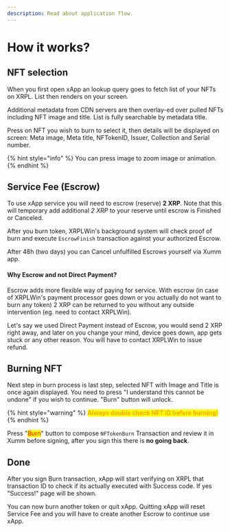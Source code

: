```yaml
---
description: Read about application flow.
---
```


# How it works?

## NFT selection

When you first open xApp an lookup query goes to fetch list of your NFTs on XRPL. List then renders on your screen.

Additional metadata from CDN servers are then overlay-ed over pulled NFTs including NFT image and title. List is fully searchable by metadata title.

Press on NFT you wish to burn to select it, then details will be displayed on screen: Meta image, Meta title, NFTokenID, Issuer, Collection and Serial number.

{% hint style="info" %}
You can press image to zoom image or animation.
{% endhint %}

## Service Fee (Escrow)

To use xApp service you will need to escrow (reserve) **2 XRP**. Note that this will temporary add additional _2 XRP_ to your reserve until escrow is Finished or Canceled.

After you burn token, XRPLWin's background system will check proof of burn and execute `EscrowFinish` transaction against your authorized Escrow.

After 48h (two days) you can Cancel unfulfilled Escrows yourself via Xumm app.

#### Why Escrow and not Direct Payment?

Escrow adds more flexible way of paying for service. With escrow (in case of XRPLWin's payment processor goes down or you actually do not want to burn any token) 2 XRP can be returned to you without any outside intervention (eg. need to contact XRPLWin).

Let's say we used Direct Payment instead of Escrow, you would send 2 XRP right away, and later on you change your mind, device goes down, app gets stuck or any other reason. You will have to contact XRPLWin to issue refund.

## Burning NFT

Next step in burn process is last step, selected NFT with Image and Title is once again displayed. You need to press "I understand this cannot be undone" if you wish to continue. "Burn" button will unlock.

{% hint style="warning" %}
<mark style="color:orange;">**Always double check NFT ID before burning!**</mark>
{% endhint %}

Press "<mark style="color:red;">Burn</mark>" button to compose `NFTokenBurn` Transaction and review it in Xumm before signing, after you sign this there is **no going back**.

## Done

After you sign Burn transaction, xApp will start verifying on XRPL that transaction ID to check if its actually executed with Success code. If yes "Success!" page will be shown.

You can now burn another token or quit xApp. Quitting xApp will reset Service Fee and you will have to create another Escrow to continue use xApp.
